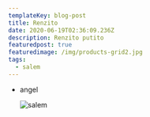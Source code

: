 ```yaml
---
templateKey: blog-post
title: Renzito
date: 2020-06-19T02:36:09.236Z
description: Renzito putito
featuredpost: true
featuredimage: /img/products-grid2.jpg
tags:
  - salem
---
```

* angel 

  ![](/img/chemex.jpg "salem")